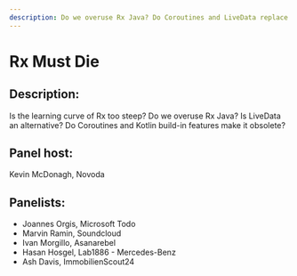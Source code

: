 ```yaml
---
description: Do we overuse Rx Java? Do Coroutines and LiveData replace it?
---
```


# Rx Must Die

## Description:

Is the learning curve of Rx too steep? Do we overuse Rx Java? Is LiveData an alternative? Do Coroutines and Kotlin build-in features make it obsolete?

## Panel host:

Kevin McDonagh, Novoda

## Panelists:

* Joannes Orgis, Microsoft Todo
* Marvin Ramin, Soundcloud
* Ivan Morgillo, Asanarebel
* Hasan Hosgel, Lab1886 - Mercedes-Benz
* Ash Davis, ImmobilienScout24

